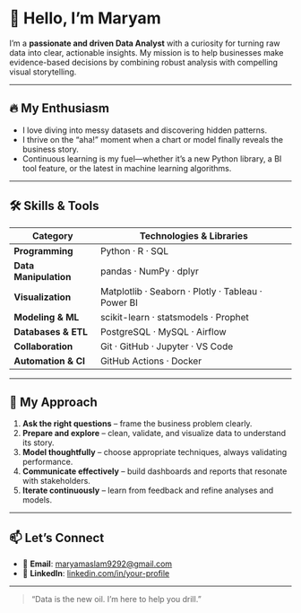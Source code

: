 
# 👋 Hello, I’m Maryam

I’m a **passionate and driven Data Analyst** with a curiosity for turning raw data into clear, actionable insights. My mission is to help businesses make evidence-based decisions by combining robust analysis with compelling visual storytelling.

---

## 🔥 My Enthusiasm

- I love diving into messy datasets and discovering hidden patterns.  
- I thrive on the “aha!” moment when a chart or model finally reveals the business story.  
- Continuous learning is my fuel—whether it’s a new Python library, a BI tool feature, or the latest in machine learning algorithms.

---

## 🛠️ Skills & Tools

| Category            | Technologies & Libraries            |
|---------------------|-------------------------------------|
| **Programming**     | Python · R · SQL                    |
| **Data Manipulation** | pandas · NumPy · dplyr             |
| **Visualization**   | Matplotlib · Seaborn · Plotly · Tableau · Power BI |
| **Modeling & ML**   | scikit-learn · statsmodels · Prophet |
| **Databases & ETL** | PostgreSQL · MySQL · Airflow        |
| **Collaboration**   | Git · GitHub · Jupyter · VS Code    |
| **Automation & CI** | GitHub Actions · Docker             |

---

## 🚀 My Approach

1. **Ask the right questions** – frame the business problem clearly.  
2. **Prepare and explore** – clean, validate, and visualize data to understand its story.  
3. **Model thoughtfully** – choose appropriate techniques, always validating performance.  
4. **Communicate effectively** – build dashboards and reports that resonate with stakeholders.  
5. **Iterate continuously** – learn from feedback and refine analyses and models.

---

## 📫 Let’s Connect

- 📧 **Email**: maryamaslam9292@gmail.com  
- 🔗 **LinkedIn**: [linkedin.com/in/your-profile](www.linkedin.com/in/maryamaslam9292)  

---

> “Data is the new oil. I’m here to help you drill.”  
```
